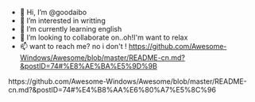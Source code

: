 - 👋 Hi, I’m @goodaibo
- 👀 I’m interested in writting
- 🌱 I’m currently learning english
- 💞️ I’m looking to collaborate on..oh!I'm want to relax
- 📫 want to reach me? no i don't !
https://github.com/Awesome-Windows/Awesome/blob/master/README-cn.md?&postID=74#%E8%AE%BA%E5%9D%9B
<!---
goodaibo/goodaibo is a ✨ special ✨ repository because its `README.md` (this file) appears on your GitHub profile.
You can click the Preview link to take a look at your changes.
--->https://github.com/Awesome-Windows/Awesome/blob/master/README-cn.md?&postID=74#%E4%B8%AA%E6%80%A7%E5%8C%96
